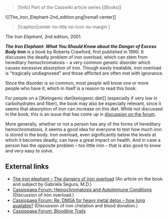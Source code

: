 > [!info] Part of the Casswiki article series [[Books]]

![[The_Iron_Elephant-2nd_edition.png|hsmall center]]
> [!caption|center no-title no-icon no-margin ]
> 
_The Iron Elephant_, 2nd edition, 2001.

_**The Iron Elephant: What You Should Know about the Danger of Excess Body Iron**_ is a book by Roberta Crawford, first published in 1990. It discusses the deadly problem of iron overload, which can stem from hereditary hemochromatosis – a very common genetic disorder which causes excessive absorption of iron. Though easily treatable, iron overload is "tragically undiagnosed" and those afflicted are often met with ignorance.

Since the disorder is so common, most people will know one or more people who have it, which in itself is a reason to read this book.

For people on a [[Ketogenic diet|ketogenic diet]] (especially if very low in carbohydrates and fiber), the book may also be especially relevant, since it seems that absorption of iron can increase on this diet. While not discussed in the book, this is an issue that has come up in [discussion on the forum](https://cassiopaea.org/forum/index.php/topic,20265.0.html).

More generally, whether or not a person has any of the forms of hereditary hemochromatosis, it seems a good idea for everyone to test how much iron is stored in the body. Iron overload, even significantly below the levels at which it becomes deadly, can have a great impact on health. And in case a person has the opposite problem – too little iron – that is also good to know and very easy to solve.

External links
--------------

*   [The iron elephant – The dangers of iron overload](http://www.sott.net/article/263834-The-iron-elephant-The-dangers-of-iron-overload) (An article on the book and subject by Gabriela Segura, M.D.)
*   [Cassiopaea Forum: Hemochromatosis and Autoimmune Conditions](https://cassiopaea.org/forum/index.php/topic,20265.0.html) (Discussion of iron overload.)
*   [Cassiopaea Forum: Re: DMSA for heavy metal detox – how long available?](https://cassiopaea.org/forum/index.php/topic,16812.msg408127.html#msg408127) (Discussion of iron chelation and blood donation.)
*   [Cassiopaea Forum: Bloodline Trails](https://cassiopaea.org/forum/index.php/topic,30982.0.html)